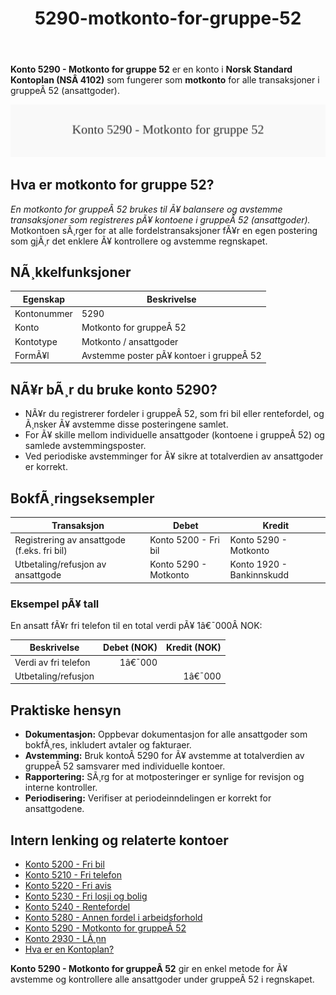 ﻿---
title: "5290-motkonto-for-gruppe-52"
meta_title: "5290-motkonto-for-gruppe-52"
meta_description: "**Konto 5290 - Motkonto for gruppe 52** er en konto i **Norsk Standard Kontoplan (NSÂ 4102)** som fungerer som **motkonto** for alle transaksjoner i gruppeÂ 52 ..."
slug: 5290-motkonto-for-gruppe-52
type: blog
layout: pages/single
---

**Konto 5290 - Motkonto for gruppe 52** er en konto i **Norsk Standard Kontoplan (NSÂ 4102)** som fungerer som **motkonto** for alle transaksjoner i gruppeÂ 52 (ansattgoder).

![Illustrasjon av konto 5290 Motkonto for gruppe 52](5290-motkonto-for-gruppe-52-image.svg)

## Hva er motkonto for gruppe 52?

*En *motkonto for gruppeÂ 52* brukes til Ã¥ balansere og avstemme transaksjoner som registreres pÃ¥ kontoene i gruppeÂ 52 (ansattgoder).*
Motkontoen sÃ¸rger for at alle fordelstransaksjoner fÃ¥r en egen postering som gjÃ¸r det enklere Ã¥ kontrollere og avstemme regnskapet.

## NÃ¸kkelfunksjoner

| Egenskap     | Beskrivelse                                          |
|--------------|------------------------------------------------------|
| Kontonummer  | 5290                                                 |
| Konto        | Motkonto for gruppeÂ 52                               |
| Kontotype    | Motkonto / ansattgoder                               |
| FormÃ¥l       | Avstemme poster pÃ¥ kontoer i gruppeÂ 52               |

## NÃ¥r bÃ¸r du bruke konto 5290?

* NÃ¥r du registrerer fordeler i gruppeÂ 52, som fri bil eller rentefordel, og Ã¸nsker Ã¥ avstemme disse posteringene samlet.
* For Ã¥ skille mellom individuelle ansattgoder (kontoene i gruppeÂ 52) og samlede avstemmingsposter.
* Ved periodiske avstemminger for Ã¥ sikre at totalverdien av ansattgoder er korrekt.

## BokfÃ¸ringseksempler

| Transaksjon                                | Debet                            | Kredit                          |
|--------------------------------------------|----------------------------------|---------------------------------|
| Registrering av ansattgode (f.eks. fri bil)| Konto 5200 - Fri bil             | Konto 5290 - Motkonto           |
| Utbetaling/refusjon av ansattgode          | Konto 5290 - Motkonto            | Konto 1920 - Bankinnskudd       |

### Eksempel pÃ¥ tall

En ansatt fÃ¥r fri telefon til en total verdi pÃ¥ 1â€¯000Â NOK:

| Beskrivelse                  | Debet (NOK) | Kredit (NOK) |
|------------------------------|-----------:|-------------:|
| Verdi av fri telefon         |       1â€¯000 |              |
| Utbetaling/refusjon          |            |        1â€¯000 |

## Praktiske hensyn

* **Dokumentasjon:** Oppbevar dokumentasjon for alle ansattgoder som bokfÃ¸res, inkludert avtaler og fakturaer.
* **Avstemming:** Bruk kontoÂ 5290 for Ã¥ avstemme at totalverdien av gruppeÂ 52 samsvarer med individuelle kontoer.
* **Rapportering:** SÃ¸rg for at motposteringer er synlige for revisjon og interne kontroller.
* **Periodisering:** Verifiser at periodeinndelingen er korrekt for ansattgodene.

## Intern lenking og relaterte kontoer

* [Konto 5200 - Fri bil](/blogs/kontoplan/5200-fri-bil "Konto 5200 - Fri bil: RegnskapsfÃ¸ring av firmabil som ansattgode i Norsk kontoplan")
* [Konto 5210 - Fri telefon](/blogs/kontoplan/5210-fri-telefon "Konto 5210 - Fri telefon: RegnskapsfÃ¸ring av fri telefon som ansattgode i Norsk kontoplan")
* [Konto 5220 - Fri avis](/blogs/kontoplan/5220-fri-avis "Konto 5220 - Fri avis: RegnskapsfÃ¸ring av fri avis som ansattgode i Norsk kontoplan")
* [Konto 5230 - Fri losji og bolig](/blogs/kontoplan/5230-fri-losji-og-bolig "Konto 5230 - Fri losji og bolig: RegnskapsfÃ¸ring av fri losji og bolig som ansattgode i Norsk kontoplan")
* [Konto 5240 - Rentefordel](/blogs/kontoplan/5240-rentefordel "Konto 5240 - Rentefordel: RegnskapsfÃ¸ring av rentefordel som ansattgode i Norsk kontoplan")
* [Konto 5280 - Annen fordel i arbeidsforhold](/blogs/kontoplan/5280-annen-fordel-i-arbeidsforhold "Konto 5280 - Annen fordel i arbeidsforhold: RegnskapsfÃ¸ring av Ã¸vrige ansattfordeler i Norsk kontoplan")
* [Konto 5290 - Motkonto for gruppeÂ 52](/blogs/kontoplan/5290-motkonto-for-gruppe-52 "Konto 5290 - Motkonto for gruppe 52: RegnskapsfÃ¸ring av motkonto for gruppe 52 ansattgoder i Norsk kontoplan")
* [Konto 2930 - LÃ¸nn](/blogs/kontoplan/2930-lonn "Konto 2930 - LÃ¸nn")
* [Hva er en Kontoplan?](/blogs/regnskap/hva-er-kontoplan "Hva er en Kontoplan? Komplett Guide til Kontoplaner i Norsk Regnskap")

**Konto 5290 - Motkonto for gruppeÂ 52** gir en enkel metode for Ã¥ avstemme og kontrollere alle ansattgoder under gruppeÂ 52 i regnskapet.
